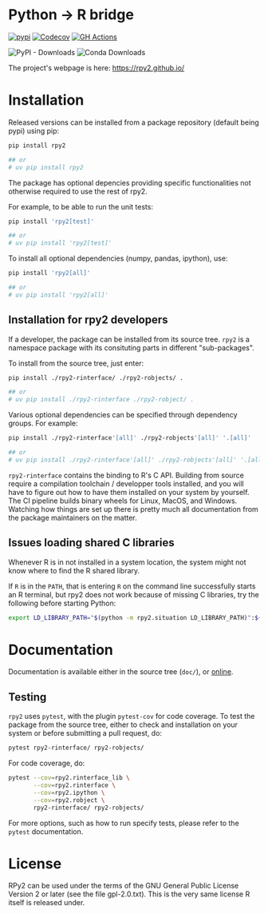 # Python -> R bridge

[![pypi](https://img.shields.io/pypi/v/rpy2.svg?style=flat-square)](https://pypi.python.org/pypi/rpy2)
[![Codecov](https://codecov.io/gh/rpy2/rpy2/branch/master/graph/badge.svg)](https://codecov.io/gh/rpy2/rpy2)
[![GH Actions](https://github.com/rpy2/rpy2/workflows/Python%20package/badge.svg)](https://github.com/rpy2/rpy2/actions?query=workflow%3A%22Python+package%22)

![PyPI - Downloads](https://img.shields.io/pypi/dm/rpy2?style=flat&label=pypi)
![Conda Downloads](https://img.shields.io/conda/dn/conda-forge/rpy2?label=conda-forge)

The project's webpage is here: https://rpy2.github.io/


# Installation

Released versions can be installed from a package repository (default
being pypi) using pip:

```bash
pip install rpy2

## or
# uv pip install rpy2
```

The package has optional depencies providing
specific functionalities not otherwise required to use the rest of rpy2.

For example, to be able to run the unit tests:
```bash
pip install 'rpy2[test]'

## or
# uv pip install 'rpy2[test]'
```

To install all optional dependencies (numpy, pandas, ipython), use:

```bash
pip install 'rpy2[all]'

## or
# uv pip install 'rpy2[all]'
```

## Installation for rpy2 developers

If a developer, the package can be installed from its source tree.
`rpy2` is a namespace package with its consituting parts in different
"sub-packages".

To install from the source tree, just enter:

```bash
pip install ./rpy2-rinterface/ ./rpy2-robjects/ .

## or
# uv pip install ./rpy2-rinterface ./rpy2-robject/ .
```

Various optional dependencies can be specified through dependency groups.
For example:

```bash
pip install ./rpy2-rinterface'[all]' ./rpy2-robjects'[all]' '.[all]'

## or
# uv pip install ./rpy2-rinterface'[all]' ./rpy2-robjects'[all]' '.[all]'
```

`rpy2-rinterface` contains the binding to R's C API. Building from
source require a compilation toolchain / developper tools installed,
and you will have to figure out how to have them installed on your
system by yourself. The CI pipeline builds binary wheels for Linux,
MacOS, and Windows. Watching how things are set up there is pretty
much all documentation from the package maintainers on the matter.


## Issues loading shared C libraries

Whenever R is in not installed in a system location, the system might not
know where to find the R shared library.

If `R` is in the `PATH`, that is entering `R` on the command line successfully starts
an R terminal, but rpy2 does not work because of missing C libraries, try the following
before starting Python:


```bash
export LD_LIBRARY_PATH="$(python -m rpy2.situation LD_LIBRARY_PATH)":${LD_LIBRARY_PATH}
```


# Documentation

Documentation is available either in the source tree (`doc/`),
or [online](https://rpy2.github.io/doc.html).


## Testing

`rpy2` uses `pytest`, with the plugin `pytest-cov` for code coverage. To
test the package from the source tree, either to check and installation
on your system or before submitting a pull request, do:

```bash
pytest rpy2-rinterface/ rpy2-robjects/
```

For code coverage, do:

```bash
pytest --cov=rpy2.rinterface_lib \
       --cov=rpy2.rinterface \
       --cov=rpy2.ipython \
       --cov=rpy2.robject \
       rpy2-rinterface/ rpy2-robjects/
```

For more options, such as how to run specify tests, please refer to the `pytest`
documentation.


# License

RPy2 can be used under the terms of the GNU
General Public License Version 2 or later (see the file
gpl-2.0.txt). This is the very same license R itself is released under.

